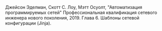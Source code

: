 Джейсон Эделман, Скотт С. Лоу, Мэтт Осуолт, "Автоматизация программируемых сетей" Профессиональная квалификация сетевого инженера нового поколения, 2019. 
Глава 6. Шаблоны сетевой конфигурации (Jinja).
